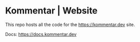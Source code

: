 # Kommentar | Website

This repo hosts all the code for the https://kommentar.dev site.

Docs: https://docs.kommentar.dev
